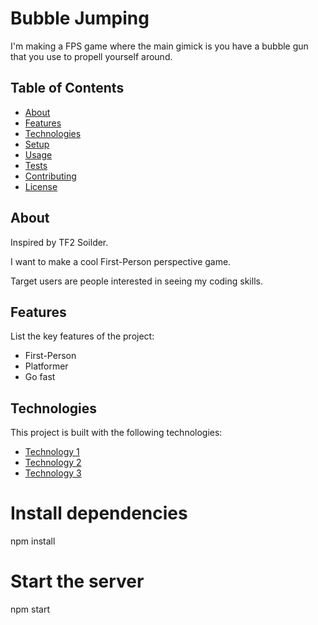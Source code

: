 # Bubble Jumping

I'm making a FPS game where the main gimick is you have a bubble gun that you use to propell yourself around.

## Table of Contents

- [About](#about)
- [Features](#features)
- [Technologies](#technologies)
- [Setup](#setup)
- [Usage](#usage)
- [Tests](#tests)
- [Contributing](#contributing)
- [License](#license)

## About

Inspired by TF2 Soilder.

I want to make a cool First-Person perspective game.

Target users are people interested in seeing my coding skills.

## Features

List the key features of the project:
- First-Person
- Platformer
- Go fast

## Technologies

This project is built with the following technologies:
- [Technology 1](https://unity.com/)
- [Technology 2](https://wiki.teamfortress.com/wiki/Jumping#Basic_rocket_jump)
- [Technology 3](https://en.wikipedia.org/wiki/Bubble_(physics))


# Install dependencies
npm install

# Start the server
npm start
